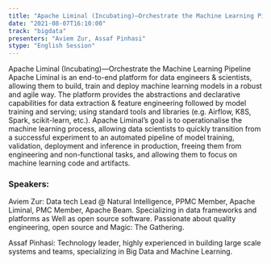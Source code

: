 ```yaml
---
title: "Apache Liminal (Incubating)—Orchestrate the Machine Learning Pipeline"
date: "2021-08-07T16:10:00" 
track: "bigdata"
presenters: "Aviem Zur, Assaf Pinhasi"
stype: "English Session"
---
```

Apache Liminal (Incubating)—Orchestrate the Machine Learning Pipeline
 Apache Liminal is an end-to-end platform for data engineers & scientists, allowing them to build, train and deploy machine learning models in a robust and agile way. The platform provides the abstractions and declarative capabilities for data extraction & feature engineering followed by model training and serving; using standard tools and libraries (e.g. Airflow, K8S, Spark, scikit-learn, etc.).
 Apache Liminal’s goal is to operationalise the machine learning process, allowing data scientists to quickly transition from a successful experiment to an automated pipeline of model training, validation, deployment and inference in production, freeing them from engineering and non-functional tasks, and allowing them to focus on machine learning code and artifacts.
 ### Speakers: 
 Aviem Zur: Data tech Lead @ Natural Intelligence, PPMC Member, Apache Liminal, PMC Member, Apache Beam. Specializing in data frameworks and platforms as Well as open source software. Passionate about quality engineering, open source and Magic: The Gathering.

Assaf Pinhasi: Technology leader, highly experienced in building large scale systems and teams, specializing in Big Data and Machine Learning.